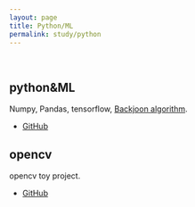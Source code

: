 ```yaml
---
layout: page
title: Python/ML
permalink: study/python
---
```


<br/>

## python&ML

Numpy, Pandas, tensorflow, [Backjoon algorithm](https://www.acmicpc.net/).  
* [GitHub](https://github.com/aslla77/Practice-Python)

## opencv 

opencv toy project. 
* [GitHub](https://github.com/aslla77/opencv)

<br/>
